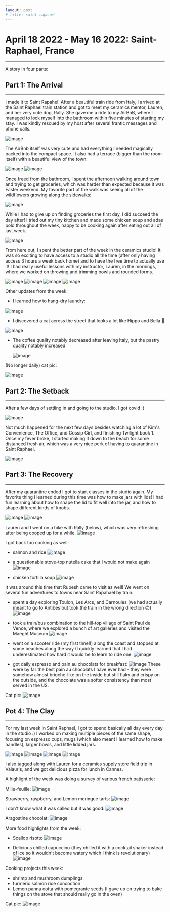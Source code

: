 ```yaml
---
layout: post
# title: saint raphael
---
```


# April 18 2022 - May 16 2022: Saint-Raphael, France
-------------------------------------------------------------------------------

A story in four parts:

## Part 1: The Arrival
-------------------------------------------------------------------------------

I made it to Saint Rapahel! After a beautiful train ride from Italy, I arrived
at the Saint Raphael train station and got to meet my ceramics mentor, Lauren,
and her very cute dog, Rally. She gave me a ride to my AirBnB, where I managed
to lock myself into the bathroom within five minutes of starting my stay. I was
kindly rescued by my host after several frantic messages and phone calls.

![image](https://drive.google.com/uc?export=view&id=19_rQ--VlE2WDxG2nZle6HDNyS-rZwdAk)

The AirBnb itself was very cute and had everything I needed magically packed 
into the compact space. It also had a terrace (bigger than the room itself) with
a beautiful view of the town:

![image](https://drive.google.com/uc?export=view&id=1WgAnc6ojodLtawMyrnMkmQPvcHoz_RfU)
![image](https://drive.google.com/uc?export=view&id=1fI39080AtmTmZre0X1WidBT1spzVo_u2)

Once freed from the bathroom, I spent the afternoon walking around town and 
trying to get groceries, which was harder than expected because it was Easter
weekend. My favorite part of the walk was seeing all of the wildflowers growing
along the sidewalks:

![image](https://drive.google.com/uc?export=view&id=1b9RPTkBw8JlvEBgvh8_HmFsrTSjvliwq)

While I had to give up on finding groceries the first day, I did succeed the day
after! I tried out my tiny kitchen and made some chicken soup and adas polo
throughout the week, happy to be cooking again after eating out all of last week.

![image](https://drive.google.com/uc?export=view&id=1zfxTKDxpowk5HnxaMbHVOdFpCTPxNLS0)

From here out, I spent the better part of the week in the ceramics studio! It was
so exciting to have access to a studio all the time (after only having access
3 hours a week back home) and to have the free time to actually use it! I had
really useful lessons with my instructor, Lauren, in the mornings, where we 
worked on throwing and trimming bowls and rounded forms.

![image](https://drive.google.com/uc?export=view&id=1nGmYv_sUWy1C8FSE8A0Kgh9E19YEfYgQ)
![image](https://drive.google.com/uc?export=view&id=1LBfseeeg93xBgeatsplZRrT87XcCizSd)
![image](https://drive.google.com/uc?export=view&id=1d-_AxsLtJXhrtT9NBQeBK_YiORzF57cr)
![image](https://drive.google.com/uc?export=view&id=1iZhD4ftx0MsZP3JIXrEa3X4iq4yDzvnD)

Other updates from the week:

- I learned how to hang-dry laundry:

![image](https://drive.google.com/uc?export=view&id=1fg3zPSKKMhIxslvEQf8u28wh0UqxBNK4)

- I discovered a cat across the street that looks a lot like Hippo and Bella 🥺

![image](https://drive.google.com/uc?export=view&id=12nX3Vv8VcUHXDmF9ylzCYWyM8AV2S5VT)

- The coffee quality notably decreased after leaving Italy, but the pastry
  quality notably increased

  ![image](https://drive.google.com/uc?export=view&id=15nbSWrYHIghBAa_YMsxBkf8S3G6of1OZ)

(No longer daily) cat pic:

![image](https://drive.google.com/uc?export=view&id=1dLvm60kb8lshkfrIB00bI526ImF-LfN2)

## Part 2: The Setback
-------------------------------------------------------------------------------

After a few days of settling in and going to the studio, I got covid :( 

![image](https://drive.google.com/uc?export=view&id=10lwuSKEwLjv43ySsnaNjKQH8UU95ll-b) 

Not much happened for the next few days besides watching a lot of Kim's 
Convenience, The Office, and Gossip Girl, and finishing Twilight book 1. Once 
my fever broke, I started making it down to the beach for some distanced fresh 
air, which was a very nice perk of having to quarantine in Saint Raphael.

![image](https://drive.google.com/uc?export=view&id=1kIYDD1tOiVOVUTI1RwVEH2d4ATCnCoGG)

## Part 3: The Recovery
-------------------------------------------------------------------------------

After my quarantine ended I got to start classes in the studio again. My 
favorite thing I learned during this time was how to make jars with lids! I had
fun learning about how to shape the lid to fit well into the jar, and how to
shape different kinds of knobs.

![image](https://drive.google.com/uc?export=view&id=1By9E0oXsTUwWCrkL0xAqmaFKL3xri9jK)
![image](https://drive.google.com/uc?export=view&id=1m8NE9YivtznklwaGcXNqqmxk4LS9HXuH)

Lauren and I went on a hike with Rally (below), which was very refreshing after being
cooped up for a while.
![image](https://drive.google.com/uc?export=view&id=13drIsB4T0tCbMSewQtbkK_qWPMQ80JyM)

I got back too cooking as well:

- salmon and rice
![image](https://drive.google.com/uc?export=view&id=1QFpYVy4LV7ZRi6lw5GynHvYePyucVJWq)

- a questionable stove-top nutella cake that I would not make again
![image](https://drive.google.com/uc?export=view&id=1DHZ4cmDYAkVgaIFVRktBENtuyn5gRT2v)

- chicken tortilla soup
![image](https://drive.google.com/uc?export=view&id=1xg0Vs1lNPT7s6XTdyI_gpL8hVkr7QuP6)

It was around this time that Rupesh came to visit as well! We went on several
fun adventures to towns near Saint Rapahael by train:
- spent a day exploring Toulon, Les Arcs, and Carnoules (we had actually meant 
  to go to Antibes but took the train in the wrong direction 🙃)
  ![image](https://drive.google.com/uc?export=view&id=1DQBYcnWVh2HHfQixaujX0-VEfNYAWIGh)

- took a train/bus combination to the hill-top village of Saint Paul de Vence, 
  where we explored a bunch of art galleries and visited the Maeght Museum
  ![image](https://drive.google.com/uc?export=view&id=1EW_hQZQAeAkvin6ir6s3Yh6mQDJLUIgP)
  
- went on a scooter ride (my first time!!) along the coast and stopped at some 
  beaches along the way (I quickly learned that I had underestimated how hard it
  would be to learn to ride one:
  ![image](https://drive.google.com/uc?export=view&id=11ehtRe6YTazSdI34XvC2YSwZhzC7hr6u)
  
- got daily espresso and pain au chocolats for breakfast:
  ![image](https://drive.google.com/uc?export=view&id=1Uaka_ANZNsaEj3tUGQ71BQDTXNk8UnXU)
  These were by far the best pain au chocolats I have ever had - they were
  somehow almost brioche-like on the inside but still flaky and crispy on the
  outside, and the chocolate was a softer consistency than most served in the
  US. 

Cat pic:
![image](https://drive.google.com/uc?export=view&id=12NqRfbJcZ-_RI7VyVxiYypGP_zq_oLct)
    
## Pot 4: The Clay
-------------------------------------------------------------------------------

For my last week in Saint Raphael, I got to spend basically all day every day 
in the studio :) I worked on making multiple pieces of the same shape, focusing on 
espresso cups, mugs (which also meant I learned how to make handles), larger
bowls, and little lidded jars.

![image](https://drive.google.com/uc?export=view&id=K2Eyp9gorHa5mBZIfd6qZ0Nfx1d1)
![image](https://drive.google.com/uc?export=view&id=17gkdwmjqH1k7kDLs4fqtRX_jTtZoEJEI)
![image](https://drive.google.com/uc?export=view&id=1fm0B62VdYGBH73unXmz6tnOfPjfuz-0F)
![image](https://drive.google.com/uc?export=view&id=199FutDcHWKOgBmF310mSSMHZrKKNaxMv)

I also tagged along with Lauren for a ceramics supply store field trip in 
Valauris, and we got delicious pizza for lunch in Cannes.

A highlight of the week was doing a survey of various french patisserie:

Mille-feuille:
![image](https://drive.google.com/uc?export=view&id=1fVUwtVcTgnEJGCcb_R1Oc0Rq90s_DUUO)

Strawberry, raspberry, and Lemon meringue tarts:
![image](https://drive.google.com/uc?export=view&id=1Joj459b9L0N0tZmFMWuDyF6O334FgTVR)

I don't know what it was called but it was good:
![image](https://drive.google.com/uc?export=view&id=1DPDocBQjBkYT0ZBclyZ7idbL7l-YKqpM)

Aragostine chocolat:
![image](https://drive.google.com/uc?export=view&id=1Y8XtPQq6Io6IA99o3CEFgHlv_XtffgBJ)

More food highlights from the week:

- Scallop risotto
![image](https://drive.google.com/uc?export=view&id=1hjPtFXXnSZElY1pjVWC6RBaxchUENbPo)

- Delicious chilled capuccino (they chilled it with a cocktail shaker instead
  of ice so it wouldn't become watery which I think is revolutionary)
![image](https://drive.google.com/uc?export=view&id=1d3p9lRE2Zz4oFH7I7yZlHOwDWpKft1QL)


Cooking projects this week:
- shrimp and mushroom dumplings
- turmeric salmon rice concoction
- Lemon panna cotta with pomegrante seeds (I gave up on trying to bake things
  on the stove that should really go in the oven)

Cat pic:
![image](https://drive.google.com/uc?export=view&id=)

